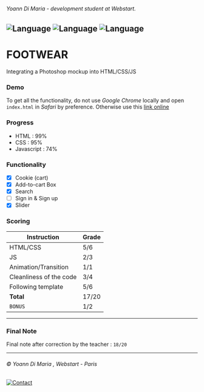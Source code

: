 ###### Yoann Di Maria - development student at Webstart.
![Language](https://img.shields.io/badge/Language-HTML-e44b23.svg) ![Language](https://img.shields.io/badge/Language-Javascript-f1e05a.svg) ![Language](https://img.shields.io/badge/Language-CSS-563d7c.svg)
---
# FOOTWEAR
Integrating a Photoshop mockup into HTML/CSS/JS

### Demo
To get all the functionality, do not use *Google Chrome* locally and open `index.html` in *Safari* by preference. Otherwise use this [link online](http://dev.yoanndm.fr/dev1/footwear/)

### Progress
- HTML : 99%
- CSS :  95%
- Javascript : 74%

### Functionality
- [x] Cookie (cart)
- [x] Add-to-cart Box
- [x] Search
- [ ] Sign in & Sign up
- [x] Slider

### Scoring
| Instruction             | Grade     |
|-------------------------|-----------|
| HTML/CSS                | 5/6       |
| JS                      | 2/3       |
| Animation/Transition    | 1/1       |
| Cleanliness of the code | 3/4       |
| Following template      | 5/6       |
| **Total**               | 17/20     |
| ``BONUS``               | 1/2       |

___
### Final Note
Final note after correction by the teacher : `18/20`

___
###### © Yoann Di Maria , Webstart - Paris
[![Contact](https://img.shields.io/badge/Contact-Mail-lightgray.svg)](mailto:dm.yoann@gmail.com) 
